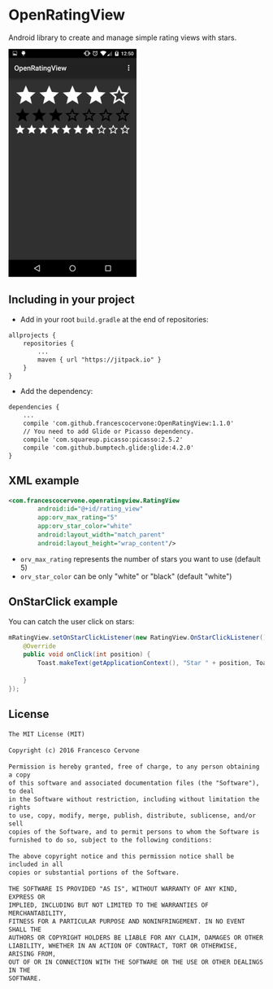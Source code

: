 # OpenRatingView
Android library to create and manage simple rating views with stars.

<img src="screen.png" alt="screenshot" width="50%" height="50%"/>

## Including in your project

* Add in your root `build.gradle` at the end of repositories:
```Gradle
allprojects {
    repositories {
        ...
        maven { url "https://jitpack.io" }
    }
}
```
* Add the dependency:
```
dependencies {
    ...
    compile 'com.github.francescocervone:OpenRatingView:1.1.0'
    // You need to add Glide or Picasso dependency.
    compile 'com.squareup.picasso:picasso:2.5.2'
    compile 'com.github.bumptech.glide:glide:4.2.0'
}
```

## XML example

```xml
<com.francescocervone.openratingview.RatingView
        android:id="@+id/rating_view"
        app:orv_max_rating="5"
        app:orv_star_color="white"
        android:layout_width="match_parent"
        android:layout_height="wrap_content"/>
```

* `orv_max_rating` represents the number of stars you want to use (default 5)
* `orv_star_color` can be only "white" or "black" (default "white")

## OnStarClick example

You can catch the user click on stars:

```java
mRatingView.setOnStarClickListener(new RatingView.OnStarClickListener() {
    @Override
    public void onClick(int position) {
        Toast.makeText(getApplicationContext(), "Star " + position, Toast.LENGTH_SHORT).show();

    }
});
```

## License
    The MIT License (MIT)

    Copyright (c) 2016 Francesco Cervone

    Permission is hereby granted, free of charge, to any person obtaining a copy
    of this software and associated documentation files (the "Software"), to deal
    in the Software without restriction, including without limitation the rights
    to use, copy, modify, merge, publish, distribute, sublicense, and/or sell
    copies of the Software, and to permit persons to whom the Software is
    furnished to do so, subject to the following conditions:

    The above copyright notice and this permission notice shall be included in all
    copies or substantial portions of the Software.

    THE SOFTWARE IS PROVIDED "AS IS", WITHOUT WARRANTY OF ANY KIND, EXPRESS OR
    IMPLIED, INCLUDING BUT NOT LIMITED TO THE WARRANTIES OF MERCHANTABILITY,
    FITNESS FOR A PARTICULAR PURPOSE AND NONINFRINGEMENT. IN NO EVENT SHALL THE
    AUTHORS OR COPYRIGHT HOLDERS BE LIABLE FOR ANY CLAIM, DAMAGES OR OTHER
    LIABILITY, WHETHER IN AN ACTION OF CONTRACT, TORT OR OTHERWISE, ARISING FROM,
    OUT OF OR IN CONNECTION WITH THE SOFTWARE OR THE USE OR OTHER DEALINGS IN THE
    SOFTWARE.


